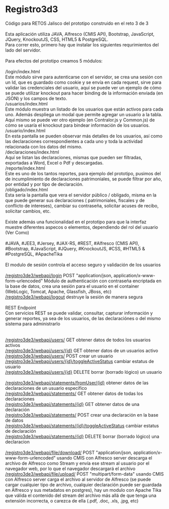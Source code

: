 # Registro3d3<br/>
Código para RETOS Jalisco del prototipo construido en el reto 3 de 3<br/>
<br/>
Esta aplicación utiliza JAVA, Alfresco (CMIS API), Bootstrap, JavaScript, JQuery, KnockoutJS, CSS, HTML5 & PostgreSQL.<br/>
Para correr esto, primero hay que instalar los siguientes requrimientos del lado del servidor.<br/>
<br/>
Para efectos del prototipo creamos 5 módulos:<br/>
<br/>
/login/index.html<br/>
Este módulo sirve para autenticarse con el servidor, se crea una sesión con un Id, que es guardado como cookie y se envía en cada request, sirve para validar las credenciales del usuario, aquí se puede ver un ejemplo de cómo se puede utilizar knockout para hacer binding de la información enviada (en JSON) y los campos de texto.<br/>
/usuarios/index.html<br/>
Este módulo muestra un listado de los usuarios que están activos para cada uno. Además despliega un modal que permite agregar un usuario a la tabla. Aquí mismo se puede ver otro ejemplo (en Contralor.js y Common.js) de cómo se usaría el knockout para bindear información de los usuarios.<br/>
/usuario/index.html<br/>
En esta pantalla se pueden observar más detalles de los usuarios, así como las declaraciones correspondientes a cada uno y toda la actividad relacionada con los datos del mismo.<br/>
/declaraciones/index.html<br/>
Aquí se listan las declaraciones, mismas que pueden ser filtradas, exportadas a Word, Excel o Pdf y descargadas.<br/>
/reporte/index.html<br/>
Este es uno de los tantos reportes, para ejemplo del prototipo, pusimos del de incumplimiento de declaraciones patrimoniales, se puede filtrar por año, por entidad y por tipo de declaración.<br/>
/obligado/index.html<br/>
Esta sería la pantalla que vera el servidor público / obligado, misma en la que puede generar sus declaraciones ( patrimoniales, fiscales y de conflicto de intereses), cambiar su contraseña, solicitar acuses de recibo, solicitar cambios, etc.<br/>
<br/>
Existe además una funcionalidad en el prototipo para que la interfaz muestre diferentes aspecos o elementos, dependiendo del rol del usuario (Ver Como)<br/>
<br/>
#JAVA, #JEE3, #Jersey, #JAX-RS, #REST, #Alfresco (CMIS API), #Bootstrap, #JavaScript, #JQuery, #KnockoutJS, #CSS, #HTML5 & #PostgreSQL, #ApacheTika<br/>
<br/>
El modulo de sesión controla el acceso seguro y validación de los usuarios<br/>
<br/>
<a href="#">/registro3de3/webapi/login</a> POST "application/json, application/x-www-form-urlencoded" Módulo de authenticación con contraseña encriptada en la base de datos, crea una sesión para el usuario en el container (WebLogic, Tomcat, Apache, Glassfish, JBoss, etc) <br/>
<a href="#">/registro3de3/webapi/logout</a> destruye la sesión de manera segura<br/>
<br/>
REST Endpoint<br/>
Con servicios REST se puede validar, consultar, capturar información y generar reportes, ya sea de los usuarios, de las declaraciónes o del mismo sistema para administrarlo<br/>
<br/>
<br/>
<a href="#">/registro3de3/webapi/users/</a> GET obtener datos de todos los usuarios activos <br/>
<a href="#">/registro3de3/webapi/users/{id}</a> GET obtener datos de un usuarios activo<br/>
<a href="#">/registro3de3/webapi/users/</a> POST crear un usuario<br/>
<a href="#">/registro3de3/webapi/users/{id}/toggleActiveStatus</a> cambiar estatus de usuario<br/>
<a href="#">/registro3de3/webapi/users/{id}</a> DELETE borrar (borrado lógico) un usuario<br/>
<br/>
<a href="#">/registro3de3/webapi/statements/fromUser/{id}</a> obtener datos de las declaraciones de un usuario específico<br/>
<a href="#">/registro3de3/webapi/statements/</a> GET obtener datos de todas los declaraciones<br/>
<a href="#">/registro3de3/webapi/statements/{id}</a> GET obtener datos de una declaración<br/>
<a href="#">/registro3de3/webapi/statements/</a> POST crear una declaración en la base de datos<br/>
<a href="#">/registro3de3/webapi/statements/{id}/toggleActiveStatus</a> cambiar estatus de declaración<br/>
<a href="#">/registro3de3/webapi/statements/{id}</a> DELETE borrar (borrado lógico) una declaracion<br/>
<br/>
<a href="#">/registro3de3/webapi/file/download/</a> POST "application/json, application/x-www-form-urlencoded" usando CMIS con Alfresco server descarga el archivo de Alfresco como Stream y envía ese stream al usuario por el navegador web, por lo que el navegador descargará el archivo<br/>
<a href="#">/registro3de3/webapi/file/upload/</a> POST "multipart/form-data" usando CMIS con Alfresco server carga el archivo al servidor de Alfresco (se puede cargar cualquier tipo de archivo, cualquier declaración puede ser guardada en Alfresco y sus metadatos en postgres), hay un modulo con Apache Tika que válida el contenido del stream del archivo más allá de que tenga una extensión incorrecta, o carezca de ella (.pdf, .doc, .xls, .jpg, etc)<br/>
